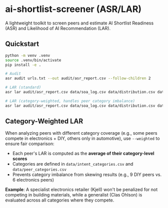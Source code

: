
# ai-shortlist-screener (ASR/LAR)

A lightweight toolkit to screen peers and estimate AI Shortlist Readiness (ASR) and Likelihood of AI Recommendation (LAR).

## Quickstart
```bash
python -m venv .venv
source .venv/bin/activate
pip install -e .

# Audit
asr audit urls.txt --out audit/asr_report.csv --follow-children 2

# LAR (standard)
asr lar audit/asr_report.csv data/soa_log.csv data/distribution.csv data/service.csv --out audit/lar_scores.csv

# LAR (category-weighted, handles peer category imbalance)
asr lar audit/asr_report.csv data/soa_log.csv data/distribution.csv data/service.csv --out audit/lar_weighted.csv --weighted
```

## Category-Weighted LAR

When analyzing peers with different category coverage (e.g., some peers compete in electronics + DIY, others only in automotive), use `--weighted` to ensure fair comparison:

- Each peer's LAR is computed as the **average of their category-level scores**
- Categories are defined in `data/intent_categories.csv` and `data/peer_categories.csv`
- Prevents category imbalance from skewing results (e.g., 9 DIY peers vs. 6 electronics peers)

**Example**: A specialist electronics retailer (Kjell) won't be penalized for not competing in building materials, while a generalist (Clas Ohlson) is evaluated across all categories where they compete.

